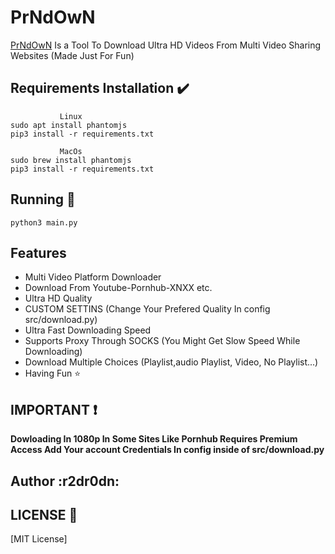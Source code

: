 # PrNdOwN

[PrNdOwN](https://github.com/r2dr0dn/PrNdOwN) Is a Tool To Download Ultra HD Videos From Multi Video Sharing Websites  (Made Just For Fun)

## Requirements Installation :heavy_check_mark: ##
```
           Linux
sudo apt install phantomjs
pip3 install -r requirements.txt
```
```
           MacOs 
sudo brew install phantomjs
pip3 install -r requirements.txt
``` 

## Running :pencil:  ##
``` python3 main.py ```

## Features ##
- Multi Video Platform Downloader
- Download From Youtube-Pornhub-XNXX etc.
- Ultra HD Quality 
- CUSTOM SETTINS (Change Your Prefered Quality In config src/download.py)
- Ultra Fast Downloading Speed
- Supports Proxy Through SOCKS (You Might Get Slow Speed While Downloading)
- Download Multiple Choices (Playlist,audio Playlist, Video, No Playlist...)
- Having Fun :star:

## IMPORTANT :heavy_exclamation_mark: ## 
__Dowloading In 1080p In Some Sites Like Pornhub Requires Premium Access Add Your account Credentials In config inside of src/download.py__

## Author :__r2dr0dn__: ##


## LICENSE :page_with_curl: ##
[MIT License]
